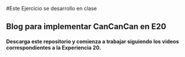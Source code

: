 #Este Ejercicio se desarrollo en clase 
## Blog para implementar CanCanCan en E20

#### Descarga este repositorio y comienza a trabajar siguiendo los videos correspondientes a la Experiencia 20.
